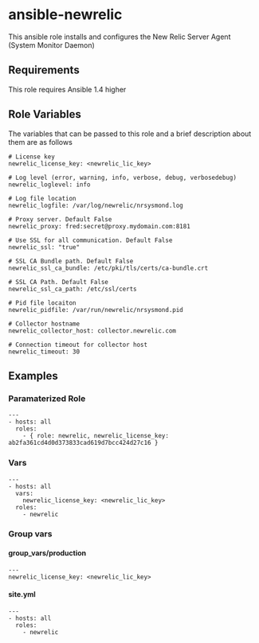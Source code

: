 # ansible-newrelic

This ansible role installs and configures the New Relic Server Agent (System Monitor Daemon)

## Requirements

This role requires Ansible 1.4 higher

## Role Variables

The variables that can be passed to this role and a brief description about them are as follows

    # License key
    newrelic_license_key: <newrelic_lic_key>
    
    # Log level (error, warning, info, verbose, debug, verbosedebug)
    newrelic_loglevel: info
    
    # Log file location
    newrelic_logfile: /var/log/newrelic/nrsysmond.log
    
    # Proxy server. Default False
    newrelic_proxy: fred:secret@proxy.mydomain.com:8181
    
    # Use SSL for all communication. Default False
    newrelic_ssl: "true"
    
    # SSL CA Bundle path. Default False
    newrelic_ssl_ca_bundle: /etc/pki/tls/certs/ca-bundle.crt
    
    # SSL CA Path. Default False
    newrelic_ssl_ca_path: /etc/ssl/certs
    
    # Pid file locaiton
    newrelic_pidfile: /var/run/newrelic/nrsysmond.pid
    
    # Collector hostname
    newrelic_collector_host: collector.newrelic.com
    
    # Connection timeout for collector host
    newrelic_timeout: 30

## Examples

### Paramaterized Role

    ---
    - hosts: all
      roles:
        - { role: newrelic, newrelic_license_key: ab2fa361cd4d0d373833cad619d7bcc424d27c16 }

### Vars

    ---
    - hosts: all
      vars:
        newrelic_license_key: <newrelic_lic_key>
      roles:
        - newrelic

### Group vars

#### group_vars/production

    ---
    newrelic_license_key: <newrelic_lic_key>

#### site.yml

    ---
    - hosts: all
      roles:
        - newrelic

